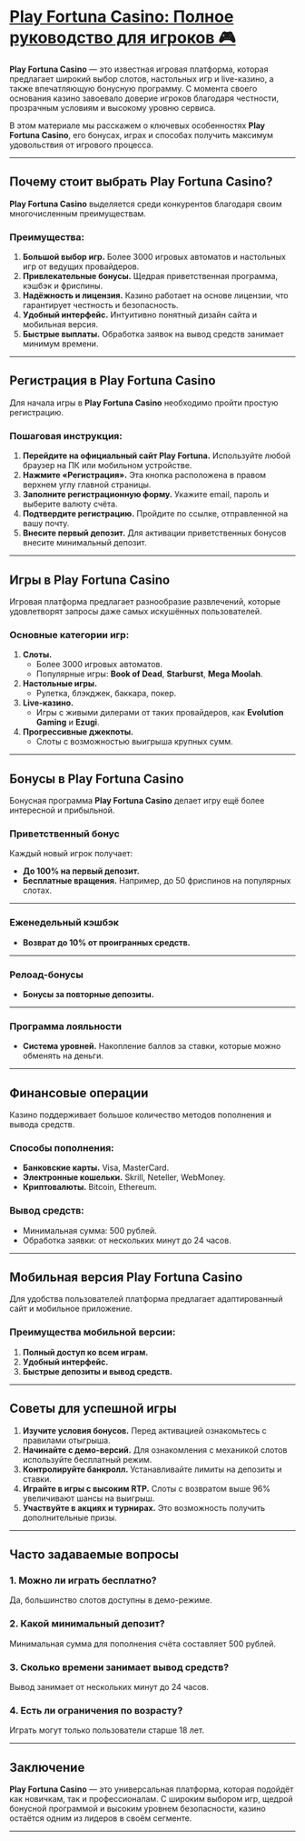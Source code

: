 # [Play Fortuna Casino: Полное руководство для игроков 🎮](https://4v4rg0e52p.com/alt/playfortuna?27f770988db651f9cc8f16742d88cecd)

**Play Fortuna Casino** — это известная игровая платформа, которая предлагает широкий выбор слотов, настольных игр и live-казино, а также впечатляющую бонусную программу. С момента своего основания казино завоевало доверие игроков благодаря честности, прозрачным условиям и высокому уровню сервиса.

В этом материале мы расскажем о ключевых особенностях **Play Fortuna Casino**, его бонусах, играх и способах получить максимум удовольствия от игрового процесса.

***

## Почему стоит выбрать Play Fortuna Casino?

**Play Fortuna Casino** выделяется среди конкурентов благодаря своим многочисленным преимуществам.

### Преимущества:

1. **Большой выбор игр.**
   Более 3000 игровых автоматов и настольных игр от ведущих провайдеров.
2. **Привлекательные бонусы.**
   Щедрая приветственная программа, кэшбэк и фриспины.
3. **Надёжность и лицензия.**
   Казино работает на основе лицензии, что гарантирует честность и безопасность.
4. **Удобный интерфейс.**
   Интуитивно понятный дизайн сайта и мобильная версия.
5. **Быстрые выплаты.**
   Обработка заявок на вывод средств занимает минимум времени.

***

## Регистрация в Play Fortuna Casino

Для начала игры в **Play Fortuna Casino** необходимо пройти простую регистрацию.

### Пошаговая инструкция:

1. **Перейдите на официальный сайт Play Fortuna.**
   Используйте любой браузер на ПК или мобильном устройстве.
2. **Нажмите «Регистрация».**
   Эта кнопка расположена в правом верхнем углу главной страницы.
3. **Заполните регистрационную форму.**
   Укажите email, пароль и выберите валюту счёта.
4. **Подтвердите регистрацию.**
   Пройдите по ссылке, отправленной на вашу почту.
5. **Внесите первый депозит.**
   Для активации приветственных бонусов внесите минимальный депозит.

***

## Игры в Play Fortuna Casino

Игровая платформа предлагает разнообразие развлечений, которые удовлетворят запросы даже самых искушённых пользователей.

### Основные категории игр:

1. **Слоты.**
   * Более 3000 игровых автоматов.
   * Популярные игры: **Book of Dead**, **Starburst**, **Mega Moolah**.
2. **Настольные игры.**
   * Рулетка, блэкджек, баккара, покер.
3. **Live-казино.**
   * Игры с живыми дилерами от таких провайдеров, как **Evolution Gaming** и **Ezugi**.
4. **Прогрессивные джекпоты.**
   * Слоты с возможностью выигрыша крупных сумм.

***

## Бонусы в Play Fortuna Casino

Бонусная программа **Play Fortuna Casino** делает игру ещё более интересной и прибыльной.

### Приветственный бонус

Каждый новый игрок получает:

* **До 100% на первый депозит.**
* **Бесплатные вращения.**
  Например, до 50 фриспинов на популярных слотах.

***

### Еженедельный кэшбэк

* **Возврат до 10% от проигранных средств.**

***

### Релоад-бонусы

* **Бонусы за повторные депозиты.**

***

### Программа лояльности

* **Система уровней.**
  Накопление баллов за ставки, которые можно обменять на деньги.

***

## Финансовые операции

Казино поддерживает большое количество методов пополнения и вывода средств.

### Способы пополнения:

* **Банковские карты.**
  Visa, MasterCard.
* **Электронные кошельки.**
  Skrill, Neteller, WebMoney.
* **Криптовалюты.**
  Bitcoin, Ethereum.

### Вывод средств:

* Минимальная сумма: 500 рублей.
* Обработка заявки: от нескольких минут до 24 часов.

***

## Мобильная версия Play Fortuna Casino

Для удобства пользователей платформа предлагает адаптированный сайт и мобильное приложение.

### Преимущества мобильной версии:

1. **Полный доступ ко всем играм.**
2. **Удобный интерфейс.**
3. **Быстрые депозиты и вывод средств.**

***

## Советы для успешной игры

1. **Изучите условия бонусов.**
   Перед активацией ознакомьтесь с правилами отыгрыша.
2. **Начинайте с демо-версий.**
   Для ознакомления с механикой слотов используйте бесплатный режим.
3. **Контролируйте банкролл.**
   Устанавливайте лимиты на депозиты и ставки.
4. **Играйте в игры с высоким RTP.**
   Слоты с возвратом выше 96% увеличивают шансы на выигрыш.
5. **Участвуйте в акциях и турнирах.**
   Это возможность получить дополнительные призы.

***

## Часто задаваемые вопросы

### 1. Можно ли играть бесплатно?

Да, большинство слотов доступны в демо-режиме.

### 2. Какой минимальный депозит?

Минимальная сумма для пополнения счёта составляет 500 рублей.

### 3. Сколько времени занимает вывод средств?

Вывод занимает от нескольких минут до 24 часов.

### 4. Есть ли ограничения по возрасту?

Играть могут только пользователи старше 18 лет.

***

## Заключение

**Play Fortuna Casino** — это универсальная платформа, которая подойдёт как новичкам, так и профессионалам. С широким выбором игр, щедрой бонусной программой и высоким уровнем безопасности, казино остаётся одним из лидеров в своём сегменте.

***

